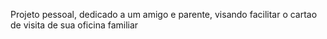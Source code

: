 Projeto pessoal, dedicado a um amigo e parente, visando facilitar o cartao de visita de sua oficina familiar
